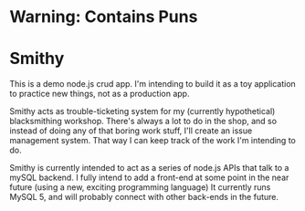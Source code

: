 # Warning: Contains Puns
# Smithy
This is a demo node.js crud app. I'm intending to build it as a toy application to practice new things, not as a production app.

Smithy acts as trouble-ticketing system for my (currently hypothetical) blacksmithing workshop. There's always a lot to do in the shop, and so instead of doing any of that boring work stuff, I'll create an issue management system. That way I can keep track of the work I'm intending to do. 

Smithy is currently intended to act as a series of node.js APIs that talk to a mySQL backend. I fully intend to add a front-end at some point in the near future (using a new, exciting programming language)
It currently runs MySQL 5, and will probably connect with other back-ends in the future.
